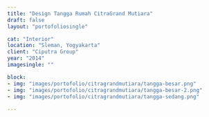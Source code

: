 ```yaml
---
title: "Design Tangga Rumah CitraGrand Mutiara"
draft: false
layout: "portofoliosingle"

cat: "Interior"
location: "Sleman, Yogyakarta"
client: "Ciputra Group"
year: "2014"
imagesingle: ""

block:
- img: "images/portofolio/citragrandmutiara/tangga-besar.png"
- img: "images/portofolio/citragrandmutiara/tangga-besar-2.png"
- img: "images/portofolio/citragrandmutiara/tangga-sedang.png"
            
---
```



